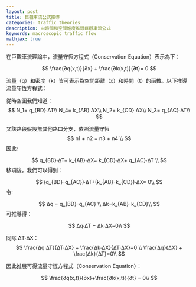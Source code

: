 ```yaml
---
layout: post
title: 巨觀車流公式推導
categories: traffic theories
description: 由時間和空間維度推導巨觀車流公式
keywords: macroscopic traffic flow
mathjax: true
---
```


在巨觀車流理論中，流量守恆方程式（Conservation Equation）表示為下：

$$
\frac{∂q(x,t)}{∂x} + \frac{∂k(x,t)}{∂t}= 0
$$

流量（q）和密度（k）皆可表示為空間距離（x）和時間（t）的函數。以下推導流量守恆方程式：

從時空圖我們知道：
$$
N_1= q_{BD}∙∆T\\
N_4= k_{AB}∙∆X\\
N_2= k_{CD}∙∆X\\
N_3= q_{AC}∙∆T\\
$$

又該路段假設無其他路口分支，依照流量守恆
$$
n1 + n2 = n3 + n4 \\
$$
因此: 

$$
q_{BD}∙∆T+ k_{AB}∙∆X= k_{CD}∙∆X+ q_{AC}∙∆T \\
$$
移項後，我們可以得到：

$$
(q_{BD}-q_{AC})∙∆T+(k_{AB}-k_{CD})∙∆X= 0\\
$$
令: 

$$
∆q = q_{BD}-q_{AC} \\ ∆k=k_{AB}-k_{CD}\\
$$
可推導得：

$$
∆q∙∆T + ∆k∙∆X=0\\
$$

同除 ∆T∙∆X：
$$
\frac{∆q∙∆T}{∆T∙∆X} + \frac{∆k∙∆X}{∆T∙∆X}=0 \\
\frac{∆q}{∆X} + \frac{∆k}{∆T}=0\\
$$

因此推展可得流量守恆方程式（Conservation Equation）：

$$
\frac{∂q(x,t)}{∂x}+\frac{∂k(x,t)}{∂t} = 0\\
$$